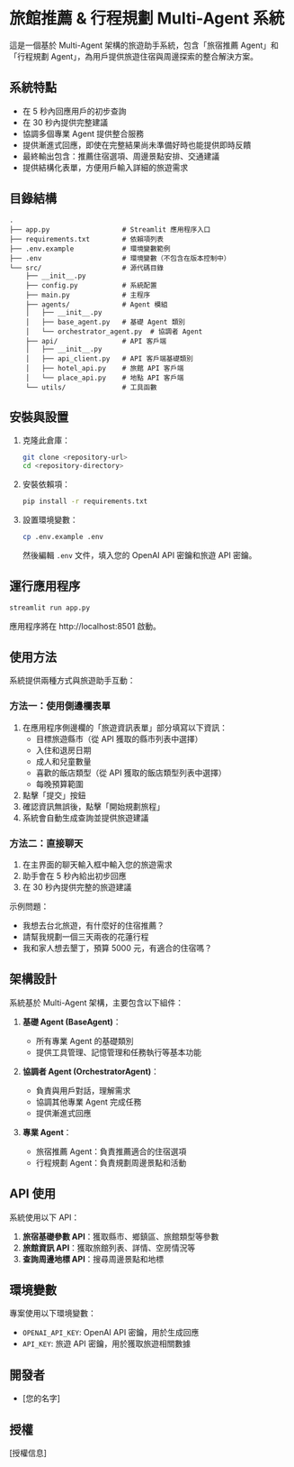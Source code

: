 # 旅館推薦 & 行程規劃 Multi-Agent 系統

這是一個基於 Multi-Agent 架構的旅遊助手系統，包含「旅宿推薦 Agent」和「行程規劃 Agent」，為用戶提供旅遊住宿與周邊探索的整合解決方案。

## 系統特點

- 在 5 秒內回應用戶的初步查詢
- 在 30 秒內提供完整建議
- 協調多個專業 Agent 提供整合服務
- 提供漸進式回應，即使在完整結果尚未準備好時也能提供即時反饋
- 最終輸出包含：推薦住宿選項、周邊景點安排、交通建議
- 提供結構化表單，方便用戶輸入詳細的旅遊需求

## 目錄結構

```
.
├── app.py                  # Streamlit 應用程序入口
├── requirements.txt        # 依賴項列表
├── .env.example            # 環境變數範例
├── .env                    # 環境變數（不包含在版本控制中）
└── src/                    # 源代碼目錄
    ├── __init__.py
    ├── config.py           # 系統配置
    ├── main.py             # 主程序
    ├── agents/             # Agent 模組
    │   ├── __init__.py
    │   ├── base_agent.py   # 基礎 Agent 類別
    │   └── orchestrator_agent.py  # 協調者 Agent
    ├── api/                # API 客戶端
    │   ├── __init__.py
    │   ├── api_client.py   # API 客戶端基礎類別
    │   ├── hotel_api.py    # 旅館 API 客戶端
    │   └── place_api.py    # 地點 API 客戶端
    └── utils/              # 工具函數
```

## 安裝與設置

1. 克隆此倉庫：
   ```bash
   git clone <repository-url>
   cd <repository-directory>
   ```

2. 安裝依賴項：
   ```bash
   pip install -r requirements.txt
   ```

3. 設置環境變數：
   ```bash
   cp .env.example .env
   ```
   然後編輯 `.env` 文件，填入您的 OpenAI API 密鑰和旅遊 API 密鑰。

## 運行應用程序

```bash
streamlit run app.py
```

應用程序將在 http://localhost:8501 啟動。

## 使用方法

系統提供兩種方式與旅遊助手互動：

### 方法一：使用側邊欄表單

1. 在應用程序側邊欄的「旅遊資訊表單」部分填寫以下資訊：
   - 目標旅遊縣市（從 API 獲取的縣市列表中選擇）
   - 入住和退房日期
   - 成人和兒童數量
   - 喜歡的飯店類型（從 API 獲取的飯店類型列表中選擇）
   - 每晚預算範圍
2. 點擊「提交」按鈕
3. 確認資訊無誤後，點擊「開始規劃旅程」
4. 系統會自動生成查詢並提供旅遊建議

### 方法二：直接聊天

1. 在主界面的聊天輸入框中輸入您的旅遊需求
2. 助手會在 5 秒內給出初步回應
3. 在 30 秒內提供完整的旅遊建議

示例問題：
- 我想去台北旅遊，有什麼好的住宿推薦？
- 請幫我規劃一個三天兩夜的花蓮行程
- 我和家人想去墾丁，預算 5000 元，有適合的住宿嗎？

## 架構設計

系統基於 Multi-Agent 架構，主要包含以下組件：

1. **基礎 Agent (BaseAgent)**：
   - 所有專業 Agent 的基礎類別
   - 提供工具管理、記憶管理和任務執行等基本功能

2. **協調者 Agent (OrchestratorAgent)**：
   - 負責與用戶對話，理解需求
   - 協調其他專業 Agent 完成任務
   - 提供漸進式回應

3. **專業 Agent**：
   - 旅宿推薦 Agent：負責推薦適合的住宿選項
   - 行程規劃 Agent：負責規劃周邊景點和活動

## API 使用

系統使用以下 API：

1. **旅宿基礎參數 API**：獲取縣市、鄉鎮區、旅館類型等參數
2. **旅館資訊 API**：獲取旅館列表、詳情、空房情況等
3. **查詢周邊地標 API**：搜尋周邊景點和地標

## 環境變數

專案使用以下環境變數：

- `OPENAI_API_KEY`: OpenAI API 密鑰，用於生成回應
- `API_KEY`: 旅遊 API 密鑰，用於獲取旅遊相關數據

## 開發者

- [您的名字]

## 授權

[授權信息]
